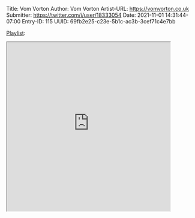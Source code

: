 Title: Vom Vorton
Author: Vom Vorton
Artist-URL: https://vomvorton.co.uk
Submitter: https://twitter.com/i/user/18333054
Date: 2021-11-01 14:31:44-07:00
Entry-ID: 115
UUID: 69fb2e25-c23e-5b1c-ac3b-3cef71c4e7bb


[Playlist](https://soundcloud.com/vomvorton/sets/novembeat-2021):

<iframe src="https://w.soundcloud.com/player/?url=https%3A%2F%2Fapi.soundcloud.com%2Fplaylists%2F1340405740&auto_play=false&show_artwork=true&visual=true&origin=twitter" width="435" height="450" allow="accelerometer; autoplay; picture-in-picture" seamless><a href="https://soundcloud.com/vomvorton/sets/novembeat-2021">Novembeat 2021</a></iframe>


